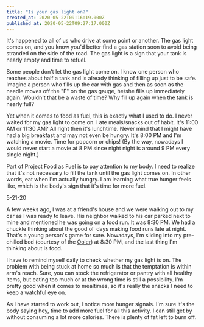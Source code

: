 ```yaml
---
title: "Is your gas light on?"
created_at: 2020-05-22T09:16:19.000Z
published_at: 2020-05-22T09:27:17.000Z
---
```

It's happened to all of us who drive at some point or another. The gas light comes on, and you know you'd better find a gas station soon to avoid being stranded on the side of the road. The gas light is a sign that your tank is nearly empty and time to refuel.

Some people don't let the gas light come on. I know one person who reaches about half a tank and is already thinking of filling up just to be safe. Imagine a person who fills up the car with gas and then as soon as the needle moves off the "F" on the gas gauge, he/she fills up immediately again. Wouldn't that be a waste of time? Why fill up again when the tank is nearly full?

Yet when it comes to food as fuel, this is exactly what I used to do. I never waited for my gas light to come on. I ate meals/snacks out of habit. It's 11:00 AM or 11:30 AM? All right then it's lunchtime. Never mind that I might have had a big breakfast and may not even be hungry. It's 8:00 PM and I'm watching a movie. Time for popcorn or chips! (By the way, nowadays I would never start a movie at 8 PM since night night is around 9 PM every single night.)

Part of Project Food as Fuel is to pay attention to my body. I need to realize that it's not necessary to fill the tank until the gas light comes on. In other words, eat when I'm actually hungry. I am learning what true hunger feels like, which is the body's sign that it's time for more fuel.

5-21-20

A few weeks ago, I was at a friend's house and we were walking out to my car as I was ready to leave. His neighbor walked to his car parked next to mine and mentioned he was going on a food run. It was 8:30 PM. We had a chuckle thinking about the good ol' days making food runs late at night. That's a young person's game for sure. Nowadays, I'm sliding into my pre-chilled bed (courtesy of the [Ooler](https://www.chilitechnology.com/)) at 8:30 PM, and the last thing I'm thinking about is food.

I have to remind myself daily to check whether my gas light is on. The problem with being stuck at home so much is that the temptation is within arm's reach. Sure, you can stock the refrigerator or pantry with all healthy items, but eating too much or at the wrong time is still a possibility. I'm pretty good when it comes to mealtimes, so it's really the snacks I need to keep a watchful eye on.

As I have started to work out, I notice more hunger signals. I'm sure it's the body saying hey, time to add more fuel for all this activity. I can still get by without consuming a lot more calories. There is plenty of fat left to burn off.

